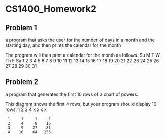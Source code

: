 # CS1400_Homework2

## Problem 1
a program that asks the user for the number of days in a month and the starting day, and then prints the calendar for the month

The program will then print a calendar for the month as follows.
   Su  M  T  W Th  F Sa
             1  2  3  4
    5  6  7  8  9 10 11
   12 13 14 15 16 17 18
   19 20 21 22 23 24 25
   26 27 28 29 30 31

## Problem 2
a program that generates the first 10 rows of a chart of powers.

This diagram shows the first 4 rows, but your program should display 10 rows:
     1     2     3     4
    x     x     x     x

     1     1     1     1
     2     4     8    16
     3     9    27    81
     4    16    64   256